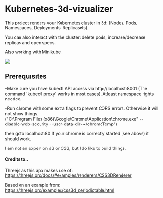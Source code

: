 # Kubernetes-3d-vizualizer

This project renders your Kubernetes cluster in 3d: (Nodes, Pods, Namespaces, Deployments, Replicasets).  <br/>

You can also interact with the cluster: delete pods, increase/decrease replicas and open specs. <br/>

Also working with Minikube. <br/>

![](/k8s8.gif)

## Prerequisites

-Make sure you have kubectl API access via http://localhost:8001 (The command 'kubectl proxy' works in most cases). Atleast namespace rights needed.<br/>

-Run chrome with some extra flags to prevent CORS errors. Otherwise it will not show things. <br/>
 ("C:\Program Files (x86)\Google\Chrome\Application\chrome.exe" --disable-web-security --user-data-dir=~/chromeTemp") <br/>

then goto localhost:80 If your chrome is correctly started (see above) it should work. <br/>

I am not an expert on JS or CSS, but I do like to build things.

#### Credits to..
Threejs as this app makes use of:
https://threejs.org/docs/#examples/renderers/CSS3DRenderer

Based on an example from:
https://threejs.org/examples/css3d_periodictable.html
